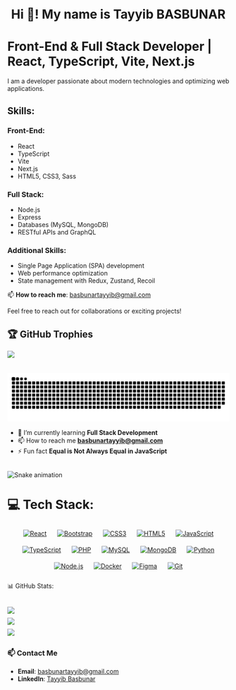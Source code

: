<h1 align="center">Hi 👋! My name is Tayyib BASBUNAR</h1>

# Front-End & Full Stack Developer | React, TypeScript, Vite, Next.js

I am a developer passionate about modern technologies and optimizing web applications.

## Skills:

### Front-End:
- React
- TypeScript
- Vite
- Next.js
- HTML5, CSS3, Sass

### Full Stack:
- Node.js
- Express
- Databases (MySQL, MongoDB)
- RESTful APIs and GraphQL

### Additional Skills:
- Single Page Application (SPA) development
- Web performance optimization
- State management with Redux, Zustand, Recoil

📫 **How to reach me**: [basbunartayyib@gmail.com](mailto:basbunartayyib@gmail.com)

Feel free to reach out for collaborations or exciting projects!


## 🏆 GitHub Trophies
![](https://github-profile-trophy.vercel.app/?username=tayyib-b&theme=radical&no-frame=false&no-bg=true&margin-w=4)

<br/>

<img src="https://raw.githubusercontent.com/HIBA-BEG/HIBA-BEG/output/snake.svg" alt="Snake animation" />


- 🌱 I’m currently learning **Full Stack Development**  
- 📫 How to reach me **basbunartayyib@gmail.com**  
- ⚡ Fun fact **Equal is Not Always Equal in JavaScript**  

<br/>

<img src="https://raw.githubusercontent.com/tayyib-b/tayyib-b/output/snake.svg" alt="Snake animation" />

<br/>

# 💻 Tech Stack:
<div align="center">  
<a href="https://reactjs.org/" target="_blank"><img style="margin: 10px" src="https://profilinator.rishav.dev/skills-assets/react-original-wordmark.svg" alt="React" height="40" /></a>  
<a href="https://getbootstrap.com/docs/3.4/javascript/" target="_blank"><img style="margin: 10px" src="https://profilinator.rishav.dev/skills-assets/bootstrap-plain.svg" alt="Bootstrap" height="40" /></a>  
<a href="https://www.w3schools.com/css/" target="_blank"><img style="margin: 10px" src="https://profilinator.rishav.dev/skills-assets/css3-original-wordmark.svg" alt="CSS3" height="40" /></a>  
<a href="https://en.wikipedia.org/wiki/HTML5" target="_blank"><img style="margin: 10px" src="https://profilinator.rishav.dev/skills-assets/html5-original-wordmark.svg" alt="HTML5" height="40" /></a>  
<a href="https://www.javascript.com/" target="_blank"><img style="margin: 10px" src="https://profilinator.rishav.dev/skills-assets/javascript-original.svg" alt="JavaScript" height="40" /></a>  
<a href="https://www.typescriptlang.org/" target="_blank"><img style="margin: 10px" src="https://profilinator.rishav.dev/skills-assets/typescript-original.svg" alt="TypeScript" height="40" /></a>  
<a href="https://www.php.net/" target="_blank"><img style="margin: 10px" src="https://profilinator.rishav.dev/skills-assets/php-original.svg" alt="PHP" height="40" /></a>  
<a href="https://www.mysql.com/" target="_blank"><img style="margin: 10px" src="https://profilinator.rishav.dev/skills-assets/mysql-original-wordmark.svg" alt="MySQL" height="40" /></a>  
<a href="https://www.mongodb.com/" target="_blank"><img style="margin: 10px" src="https://profilinator.rishav.dev/skills-assets/mongodb-original-wordmark.svg" alt="MongoDB" height="40" /></a>  
<a href="https://www.python.org/" target="_blank"><img style="margin: 10px" src="https://profilinator.rishav.dev/skills-assets/python-original.svg" alt="Python" height="40" /></a>  
<a href="https://nodejs.org/" target="_blank"><img style="margin: 10px" src="https://profilinator.rishav.dev/skills-assets/nodejs-original-wordmark.svg" alt="Node.js" height="40" /></a>  
<a href="https://www.docker.com/" target="_blank"><img style="margin: 10px" src="https://profilinator.rishav.dev/skills-assets/docker-original-wordmark.svg" alt="Docker" height="40" /></a>  
<a href="https://www.figma.com/" target="_blank"><img style="margin: 10px" src="https://profilinator.rishav.dev/skills-assets/figma-icon.svg" alt="Figma" height="40" /></a>  
<a href="https://git-scm.com/" target="_blank"><img style="margin: 10px" src="https://profilinator.rishav.dev/skills-assets/git-scm-icon.svg" alt="Git" height="40" /></a>  
</div>

<br/>
📊 GitHub Stats:

![](https://github-readme-stats.vercel.app/api?username=tbasdev57&theme=radical&hide_border=false&include_all_commits=true&count_private=true)  
![](https://github-readme-streak-stats.herokuapp.com/?user=tbasdev57&theme=radical&hide_border=false)  
![](https://github-readme-stats.vercel.app/api/top-langs/?username=tbasdev57&theme=radical&hide_border=false&include_all_commits=true&count_private=true&layout=compact)
---

### 📫 Contact Me  
- **Email**: [basbunartayyib@gmail.com](mailto:basbunartayyib@gmail.com)  
- **LinkedIn**: [Tayyib Basbunar](https://www.linkedin.com/in/tayyib-basbunar-/)  
